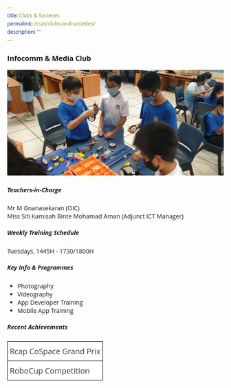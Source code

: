 ```yaml
---
title: Clubs & Societies
permalink: /ccas/clubs-and-societies/
description: ""
---
```

<style type="text/css">
@import url('https://fonts.googleapis.com/css2?family=Open+Sans&display=swap');  

body, * { font-family: 'Open Sans', sans-serif !important; }
.bp-container h1 { letter-spacing: normal !important; font-weight: 300 !important;}
</style>
### Infocomm & Media Club

![](/images/CCAs/Infocomm_club3-scaled.jpeg)

##### Teachers-in-Charge

Mr M Gnanasekaran (OIC)  
Miss Siti Kamisah Binte Mohamad Aman (Adjunct ICT Manager)

##### Weekly Training Schedule

Tuesdays, 1445H - 1730/1800H

##### Key Info & Programmes

*   Photography
*   Videography
*   App Developer Training
*   Mobile App Training

##### Recent Achievements

<style type="text/css">
.tg  {border-collapse:collapse;border-spacing:0;margin:0px auto;}
.tg td{border-color:black;border-style:solid;border-width:1px;font-family:Arial, sans-serif;font-size:14px;
  overflow:hidden;padding:10px 5px;word-break:normal;}
.tg th{border-color:black;border-style:solid;border-width:1px;font-family:Arial, sans-serif;font-size:14px;
  font-weight:normal;overflow:hidden;padding:10px 5px;word-break:normal;}
.tg .tg-ppvc{background-color:#FFF;color:#3A3A3A;font-size:18px;text-align:left;vertical-align:top}
</style>
<table class="tg">
<tbody>
  <tr>
    <td class="tg-ppvc"><span style="font-weight:inherit;font-style:inherit">Rcap CoSpace Grand Prix</span></td>
  </tr>
  <tr>
    <td class="tg-ppvc"><span style="font-weight:inherit;font-style:inherit">RoboCup Competition</span></td>
  </tr>
</tbody>
</table>